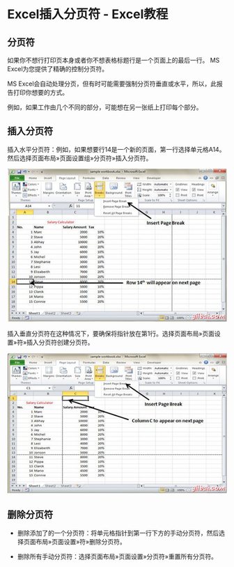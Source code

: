 # Excel插入分页符 - Excel教程

## 分页符

如果你不想行打印页本身或者你不想表格标题行是一个页面上的最后一行。 MS Excel为您提供了精确的控制分页符。

MS Excel会自动处理分页，但有时可能需要强制分页符垂直或水平，所以，此报告打印你想要的方式。

例如，如果工作由几个不同的部分，可能想在另一张纸上打印每个部分。

## 插入分页符

插入水平分页符：例如，如果想要行14是一个新的页面，第一行选择单元格A14。然后选择页面布局»页面设置组»分页符»插入分页符。

![Insert Horizontal Page Break](../img/1J2314L5-0.jpg)

插入垂直分页符在这种情况下，要确保将指针放在第1行。选择页面布局»页面设置»符»插入分页符创建分页符。

![Insert Vertical Page Break](../img/1J2315329-1.jpg)

## 删除分页符

*   删除添加了的一个分页符：将单元格指针到第一行下方的手动分页符，然后选择页面布局»页面设置»符»删除分页符。

*   删除所有手动分页符：选择页面布局»页面设置»分页符»重置所有分页符。

